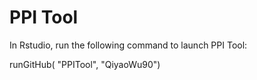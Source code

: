 # PPI Tool

In Rstudio, run the following command to launch PPI Tool:

runGitHub( "PPITool", "QiyaoWu90")


